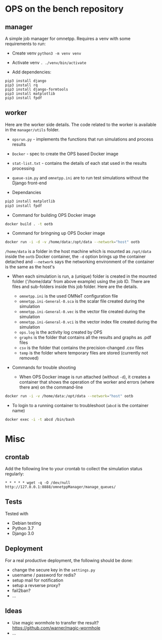 OPS on the bench repository
===========================

manager
-------

A simple job manager for omnetpp. Requires a venv with some requirements to
run:

- Create venv `python3 -m venv venv`

- Activate venv `. ./venv/bin/activate`

- Add dependencies:
```
pip3 install django
pip3 install rq
pip3 install django-formtools
pip3 install matplotlib
pip3 install fpdf
```

worker
------

Here are the worker side details. The code related to the worker is available in the 
`manager/utils` folder.

- `opsrun.py` - implements the functions that run simulations and process results

- `Docker` - spec to create the OPS based Docker image

- `stat-list.txt` - contains the details of each stat used in the results processing

- `queue-sim.py` and `omnetpp.ini` are to run test simulations without the Django front-end

- Dependancies
```bash
pip3 install matplotlib
pip3 install fpdf
```

- Command for building OPS Docker image
```bash
docker build . -t ootb
```

- Command for bringning up OPS Docker image
```bash
docker run -i -d -v /home/data:/opt/data --network="host" ootb
```

`/home/data` is a folder in the host machine which is mounted as `/opt/data` inside 
the `ootb` Docker container, the `-d` option brings up the container detached and 
`--network` says the networking environment of the container is the same as the 
host's 

- When each simulation is run, a (unique) folder is created in the mounted folder ('/home/data' 
from above example) using the job ID. There are files and sub-folders inside this 
job folder. Here are the details.

  - `omnetpp.ini` is the used OMNeT configuration file
  - `omnetpp.ini-General-0.sca` is the scalar file created during the simulation
  - `omnetpp.ini-General-0.vec` is the vector file created during the simulation
  - `omnetpp.ini-General-0.vci` is the vector index file created during the simulation
  - `ops.log` is the activity log created by OPS
  - `graphs` is the folder that contains all the results and graphs as .pdf files
  - `csv` is the folder that contains the precision-changed .csv files 
  - `temp` is the folder where temporary files are stored (currently not removed)

- Commands for trouble shooting
  - When OPS Docker image is run attached (without `-d`), it creates a container that shows the operation 
of the worker and errors (where there are) on the command-line
```bash
docker run -i -v /home/data:/opt/data --network="host" ootb
```
  - To login to a running container to troubleshoot (`abcd` is the container name)
```bash
docker exec -i -t abcd /bin/bash
```


Misc
====

crontab
-------

Add the following line to your crontab to collect the simulation status
regularly:

`* * * * * wget -q -O /dev/null http://127.0.0.1:8888/omnetppManager/manage_queues/`

Tests
-----

Tested with

- Debian testing
- Python 3.7
- Django 3.0


Deployment
----------
For a real productive deployment, the following should be done:

- change the secure key in the `settings.py`
- username / password for redis?
- setup mail for notification
- setup a revserse proxy?
- fail2ban?
- ...

Ideas
-----

- Use magic wormhole to transfer the result? https://github.com/warner/magic-wormhole
- ...
